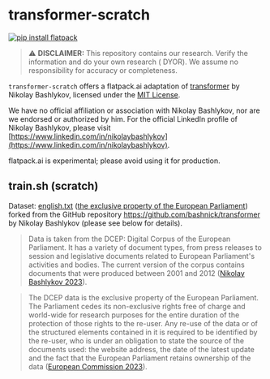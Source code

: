 # transformer-scratch
[![pip install flatpack](https://img.shields.io/badge/pip%20install-flatpack-5865f2)](https://pypi.org/project/flatpack/)

> :warning: **DISCLAIMER:** This repository contains our research. Verify the information and do your own research (
> DYOR). We assume no responsibility for accuracy or completeness.

`transformer-scratch` offers a flatpack.ai adaptation of [transformer](https://github.com/bashnick/transformer) by Nikolay Bashlykov, licensed under the [MIT License](https://github.com/bashnick/transformer/blob/master/README.md).

We have no official affiliation or association with Nikolay Bashlykov, nor are we endorsed or authorized by him. For the official LinkedIn profile of Nikolay Bashlykov, please visit [https://www.linkedin.com/in/nikolaybashlykov](https://www.linkedin.com/in/nikolaybashlykov).

flatpack.ai is experimental; please avoid using it for production.

## train.sh (scratch)

Dataset: [english.txt](https://raw.githubusercontent.com/romlingroup/transformer/master/data/english.txt) ([the exclusive property of the European Parliament](https://joint-research-centre.ec.europa.eu/language-technology-resources/dcep-digital-corpus-european-parliament_en#Usage%20Conditions)) forked from the GitHub repository https://github.com/bashnick/transformer by Nikolay Bashlykov (please see below for details).

> Data is taken from the DCEP: Digital Corpus of the European Parliament. It has a variety of document types, from press releases to session and legislative documents related to European Parliament's activities and bodies. The current version of the corpus contains documents that were produced between 2001 and 2012 ([Nikolay Bashlykov 2023](https://github.com/bashnick/transformer)).

> The DCEP data is the exclusive property of the European Parliament. The Parliament cedes its non-exclusive rights free of charge and world-wide for research purposes for the entire duration of the protection of those rights to the re-user. Any re-use of the data or of the structured elements contained in it is required to be identified by the re-user, who is under an obligation to state the source of the documents used: the website address, the date of the latest update and the fact that the European Parliament retains ownership of the data ([European Commission 2023](https://joint-research-centre.ec.europa.eu/language-technology-resources/dcep-digital-corpus-european-parliament_en)).